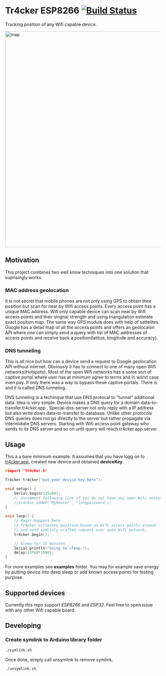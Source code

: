 # Tr4cker ESP8266 [![Build Status](https://travis-ci.com/tr4cker-app/tr4cker.svg?branch=master)](https://travis-ci.com/tr4cker-app/tr4cker)

Tracking position of any Wifi capable device.

<img width="697" alt="map" src="https://user-images.githubusercontent.com/281281/78156218-c6c7d200-743e-11ea-80fc-2c969a0e954f.png">

## Motivation

This project combines two well know techniques into one solution that suprisingly works.



### MAC address geolocation

It is not secret that mobile phones are not only using GPS to obtain their position but scan for near by Wifi access points. Every access point has a unique MAC address. Wifi only capable device can scan near by Wifi access points and their singnal strength and using triangulation estimate exact position map. The same way GPS module does with help of sattelites. Google has a detail map of all the access points and offers an geolocaion API where one can simply send a query with list of MAC addresses of access points and receive back a position(latitue, longitude and accuracy).

### DNS tunneling

This is all nice but how can a device send a request to Google geolocation API without internet. Obviously it has to connect to one of many open Wifi networks(Hotspots). Most of the open Wifi networks has a some sort of captive portal where user has at minimum agree to terms and in worst case even pay. If only there was a way to bypass these captive portals. There is and it is called DNS tunneling.

DNS tunneling is a techinque that use DNS protocal to "tunnel" additional data. Idea is very simple. Device makes a DNS query for a domain data-to-transfer.tr4cker.app . Special-dns-server not only reply with a IP address but also write down data-to-transfer to database. Unlike other protocols DNS queries does not go directly to the server but rather propagate via intermidiate DNS servers. Starting with Wifi access point gateway who sends to its DNS server and so on until query will reach tr4cker.app server.

## Usage

This a a bare minimum example. It assumes that you have logg on to [tr4cker.app](https://tr4cker.app), created new device and obtained **deviceKey**.

```cpp
#import "Tr4cker.h"

Tr4cker tr4cker("put-your-device-key-here");

void setup() {
    Serial.begin(115200);
    // Uncomment following line if you do not have any open Wifi networks near by
    //tr4cker.addAP("MyRouter", "longpassword");
}

void loop() {
    // Magic happens here
    // Tr4cker estimates position based on Wifi access points around
    // and send specialy crafted request over open Wifi network.
    tr4cker.begin();

    // Sleep for 15 minutes
    Serial.println("Going to sleep.");
    delay(15*60*1000);
}
```

For more examples see **examples** folder. You may for example save energy by putting device into deep sleep or add known access points for testing purpose.

## Supported devices

Currently this repo support _ESP8266_ and _ESP32_. Feel free to open issue with any other Wifi capable board.

## Developing

### Create symlink to Arduino library folder

```sh
./symlink.sh
```

Once done, simply call unsymlink to remove symlink.

```sh
./unsymlink.sh
```
